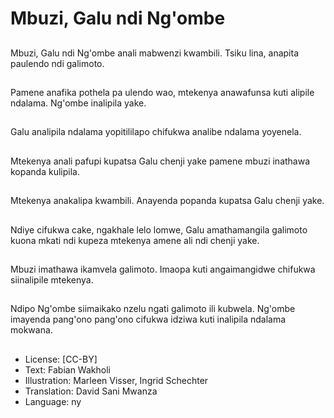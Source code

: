 # Mbuzi, Galu ndi Ng'ombe

##
Mbuzi, Galu ndi Ng'ombe anali mabwenzi kwambili. Tsiku lina, anapita paulendo ndi galimoto.

##
Pamene anafika pothela pa ulendo wao, mtekenya anawafunsa kuti alipile ndalama. Ng'ombe inalipila yake.

##
Galu analipila ndalama yopitililapo chifukwa analibe ndalama yoyenela.

##
Mtekenya anali pafupi kupatsa Galu chenji yake pamene mbuzi inathawa kopanda kulipila.

##
Mtekenya anakalipa kwambili. Anayenda popanda kupatsa Galu chenji yake.

##
Ndiye cifukwa cake, ngakhale lelo lomwe, Galu amathamangila galimoto kuona mkati ndi kupeza mtekenya amene ali ndi chenji yake.

##
Mbuzi imathawa ikamvela galimoto. Imaopa kuti angaimangidwe chifukwa siinalipile mtekenya.

##
Ndipo Ng'ombe siimaikako nzelu ngati galimoto ili kubwela. Ng'ombe imayenda pang'ono pang'ono cifukwa idziwa kuti inalipila ndalama mokwana.

##
* License: [CC-BY]
* Text: Fabian Wakholi
* Illustration: Marleen Visser, Ingrid Schechter
* Translation: David Sani Mwanza
* Language: ny
